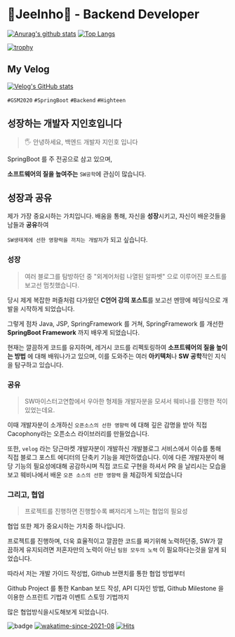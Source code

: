 

# 🍦JeeInho🍦 - Backend Developer
[![Anurag's github stats](https://github-readme-stats.vercel.app/api?username=key-del-jeeinho&show_icons=true&theme=vuefy)](https://github.com/key-del-jeeinho/github-readme-stats)
[![Top Langs](https://github-readme-stats.vercel.app/api/top-langs/?username=key-del-jeeinho&hide=r,jupyter%20notebook,c%23)](https://github.com/anuraghazra/github-readme-stats)

[![trophy](https://github-profile-trophy.vercel.app/?username=key-del-jeeinho&no-frame=true&row=1&column=6&no-bg=true)](https://github.com/key-del-jeeinho/)
## My Velog
[![Velog's GitHub stats](https://velog-readme-stats.vercel.app/api?name=xylopeofficial)](https://velog.io/@xylopeofficial/REST-%EA%B7%B8%EA%B2%8C-%EB%8C%80%EC%B2%B4-%EB%AD%94%EB%8D%B0)

`#GSM2020` `#SpringBoot` `#Backend` `#Highteen`

## 성장하는 개발자 지인호입니다
> 🖐 안녕하세요, 백엔드 개발자 지인호 입니다

SpringBoot 를 주 전공으로 삼고 있으며,

**소프트웨어의 질을 높여주는** `SW공학`에 관심이 많습니다.

## 성장과 공유
제가 가장 중요시하는 가치입니다.
배움을 통해, 자신을 **성장**시키고, 자신이 배운것들을 남들과 **공유**하여

`SW생태계에 선한 영향력을 끼치는 개발자`가 되고 싶습니다.

### 성장
> 여러 블로그를 탐방하던 중 "외계어처럼 나열된 알파벳" 으로 이루어진 포스트를 보고선 멈칫했습니다.

당시 제게 복잡한 퍼즐처럼 다가왔던 **C언어 강의 포스트**를 보고선 멘땅에 헤딩식으로 개발을 시작하게 되었습니다.

그렇게 점차 Java, JSP, SpringFramework 를 거쳐, SpringFramework 를 개선한 **SpringBoot Framework** 까지 배우게 되었습니다.

현재는 깔끔하게 코드를 유지하며, 레거시 코드를 리펙토링하여 **소프트웨어의 질을 높이는 방법** 에 대해 배워나가고 있으며, 이를 도와주는 여러 **아키텍처**나 **SW 공학**적인 지식을 탐구하고 있습니다.


### 공유
> SW마이스터고연합에서 우아한 형제들 개발자분을 모셔서 웨비나를 진행한 적이 있었는데요. 

이때 개발자분이 소개하신 `오픈소스의 선한 영향력` 에 대해 깊은 감명을 받아 직접 Cacophony라는 오픈소스 라이브러리를 만들었습니다.

또한, `velog` 라는 당근마켓 개발자분이 개발하신 개발블로그 서비스에서 이슈를 통해 직접 블로그 포스트 에디터의 단축키 기능을 제안하였습니다. 이에 다른 개발자분이 해당 기능의 필요성에대해 공감하시며 직접 코드로 구현을 하셔서 PR 을 날리시는 모습을 보고 웨비나에서 배운 `오픈 소스의 선한 영향력` 을 체감하게 되었습니다

### 그리고, 협업
> 프로젝트를 진행하면 진행할수록 뼈저리게 느끼는 협업의 필요성

협업 또한 제가 중요시하는 가치중 하나입니다.

프로젝트를 진행하며, 더욱 효율적이고 깔끔한 코드를 짜기위해 노력하던중, SW가 깔끔하게 유지되려면 저혼자만의 노력이 아닌 `팀원 모두의 노력` 이 필요하다는것을 알게 되었습니다.

따라서 저는 개발 가이드 작성법, Github 브랜치를 통한 협업 방법부터

Github Project 를 통한 Kanban 보드 작성, API 디자인 방법, Github Milestone 을 이용한 스프린트 기법과 이벤트 스토밍 기법까지

많은 협업방식을시도해보게 되었습니다.



![badge](https://img.shields.io/badge/github-GIVEME--STAR-red)
[![wakatime-since-2021-08](https://wakatime.com/badge/user/9ac46ecd-614f-4eb7-be89-6776962877a4.svg)](https://wakatime.com/@9ac46ecd-614f-4eb7-be89-6776962877a4)
[![Hits](https://hits.seeyoufarm.com/api/count/incr/badge.svg?url=https%3A%2F%2Fgithub.com%2FDavidHabot&count_bg=%234FC83D&title_bg=%23555555&icon=&icon_color=%23E7E7E7&title=hits&edge_flat=false)](https://hits.seeyoufarm.com)
